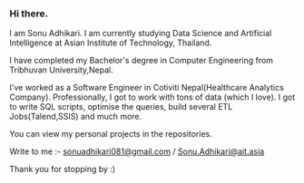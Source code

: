 ### Hi there.

I am Sonu Adhikari. I am currently studying Data Science and Artificial Intelligence at Asian Institute of Technology, Thailand.

I have completed my Bachelor's degree in Computer Engineering from Tribhuvan University,Nepal.

I've worked as a Software Engineer in Cotiviti Nepal(Healthcare Analytics Company). Professionally, I got to work with tons of data (which I love). I got to write SQL scripts, optimise the queries, build several ETL Jobs(Talend,SSIS) and much more. 

You can view my personal projects in the repositories. 

Write to me
:- sonuadhikari081@gmail.com / Sonu.Adhikari@ait.asia

Thank you for stopping by :)
